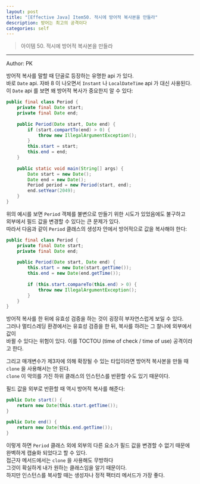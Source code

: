 ```yaml
---
layout: post
title: "[Effective Java] Item50. 적시에 방어적 복사본을 만들라"
description: 방어는 최고의 공격이다
categories: self
---
```


> 아이템 50. 적시에 방어적 복사본을 만들라

-----

Author: PK

방어적 복사를 말할 때 단골로 등장하는 유명한 api 가 있다.<br>
바로 `Date` api. 자바 8 이 나오면서 `Instant` 나 `LocalDateTime` api 가 대신 사용된다.<br>
이 `Date` api 를 보면 왜 방어적 복사가 중요한지 알 수 있다:
```java
public final class Period {
    private final Date start;
    private final Date end;
    
    public Period(Date start, Date end) {
        if (start.compartTo(end) > 0) {
            throw new IllegalArgumentException();
        }
        this.start = start;
        this.end = end;
    }
    
    public static void main(String[] args) {
        Date start = new Date();
        Date end = new Date();
        Period period = new Period(start, end);
        end.setYear(2049);
    }
}

```
위의 예시를 보면 `Period` 객체를 불변으로 만들기 위한 시도가 있었음에도 불구하고<br>
외부에서 필드 값을 변경할 수 있다는 큰 문제가 있다.<br>
따라서 다음과 같이 `Period` 클래스의 생성자 안에서 방어적으로 값을 복사해야 한다:
```java
public final class Period {
    private final Date start;
    private final Date end;
    
    public Period(Date start, Date end) {
        this.start = new Date(start.getTime());
        this.end = new Date(end.getTime());
        
        if (this.start.compareTo(this.end) > 0) {
            throw new IllegalArgumentException();
        }
    }
}
```
방어적 복사를 한 뒤에 유효성 검증을 하는 것이 굉장히 부자연스럽게 보일 수 있다.<br>
그러나 멀티스레딩 환경에서는 유효성 검증을 한 뒤, 복사를 하려는 그 찰나에 외부에서 값이<br>
바뀔 수 있다는 위험이 있다. 이를 TOCTOU (time of check / time of use) 공격이라고 한다.<br>

그리고 매개변수가 제3자에 의해 확장될 수 있는 타입이라면 방어적 복사본을 만들 때 `clone` 을 사용해서는 안 된다.<br>
`clone` 이 악의를 가진 하위 클래스의 인스턴스를 반환할 수도 있기 때문이다.<br>

필드 값을 외부로 반환할 때 역시 방어적 복사를 해준다:
```java
public Date start() {
    return new Date(this.start.getTime());
}

public Date end() {
    return new Date(this.end.getTime());
}
```
이렇게 하면 `Period` 클래스 외에 외부의 다른 요소가 필드 값을 변경할 수 없기 때문에<br>
완벽하게 캡슐화 되었다고 할 수 있다.<br>
접근자 메서드에서는 `clone` 을 사용해도 무방하다<br>
그것이 확실하게 내가 원하는 클래스임을 알기 때문이다.<br>
하지만 인스턴스를 복사할 때는 생성자나 정적 팩터리 메서드가 가장 좋다.

